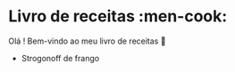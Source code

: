 # Livro de receitas :men-cook:

Olá ! Bem-vindo ao meu livro de receitas :wave:

 - Strogonoff de frango
